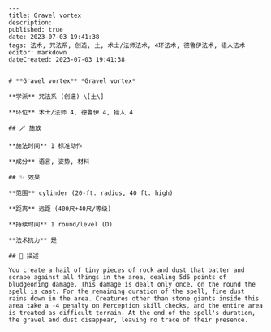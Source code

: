 
    ---
    title: Gravel vortex
    description: 
    published: true
    date: 2023-07-03 19:41:38
    tags: 法术, 咒法系, 创造, 土, 术士/法师法术, 4环法术, 德鲁伊法术, 猎人法术
    editor: markdown
    dateCreated: 2023-07-03 19:41:38
    ---

    # **Gravel vortex** *Gravel vortex*

    **学派** 咒法系 (创造) \[土\] 

    **环位** 术士/法师 4, 德鲁伊 4, 猎人 4

    ## 🪄 施放

    **施法时间** 1 标准动作

    **成分** 语言, 姿势, 材料

    ## ✨ 效果  

    **范围** cylinder (20-ft. radius, 40 ft. high)

    **距离** 远距 (400尺+40尺/等级)  

    **持续时间** 1 round/level (D) 

    **法术抗力** 是

    ## 📖 描述

    You create a hail of tiny pieces of rock and dust that batter and scrape against all things in the area, dealing 5d6 points of bludgeoning damage. This damage is dealt only once, on the round the spell is cast. For the remaining duration of the spell, fine dust rains down in the area. Creatures other than stone giants inside this area take a -4 penalty on Perception skill checks, and the entire area is treated as difficult terrain. At the end of the spell's duration, the gravel and dust disappear, leaving no trace of their presence.
    
